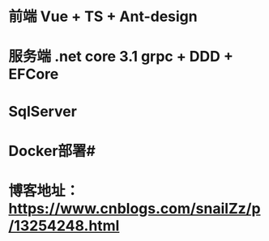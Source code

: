 # 前端 Vue + TS + Ant-design #
# 服务端 .net core 3.1 grpc  +  DDD  +  EFCore #
# SqlServer #
# Docker部署#
# 博客地址： https://www.cnblogs.com/snailZz/p/13254248.html #
